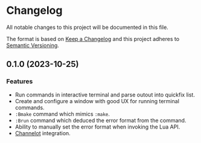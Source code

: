 # Changelog
All notable changes to this project will be documented in this file.

The format is based on [Keep a Changelog](http://keepachangelog.com/en/1.0.0/)
and this project adheres to [Semantic Versioning](http://semver.org/spec/v2.0.0.html).

## 0.1.0 (2023-10-25)


### Features
- Run commands in interactive terminal and parse outout into quickfix list.
- Create and configure a window with good UX for running terminal commands.
- `:Bmake` command which mimics `:make`.
- `:Brun` command which deduced the error format from the command.
- Ability to manually set the error format when invoking the Lua API.
- [Channelot](https://github.com/idanarye/nvim-channelot) integration.
